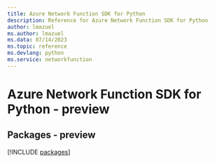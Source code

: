 ```yaml
---
title: Azure Network Function SDK for Python
description: Reference for Azure Network Function SDK for Python
author: lmazuel
ms.author: lmazuel
ms.data: 07/14/2023
ms.topic: reference
ms.devlang: python
ms.service: networkfunction
---
```

# Azure Network Function SDK for Python - preview
## Packages - preview
[!INCLUDE [packages](network-function-index.md)]
